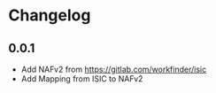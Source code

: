 # Changelog

## 0.0.1

* Add NAFv2 from https://gitlab.com/workfinder/isic
* Add Mapping from ISIC to NAFv2
